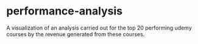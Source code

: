 # performance-analysis
A visualization of an analysis carried out for the top 20 performing udemy courses by the revenue generated from these courses.
